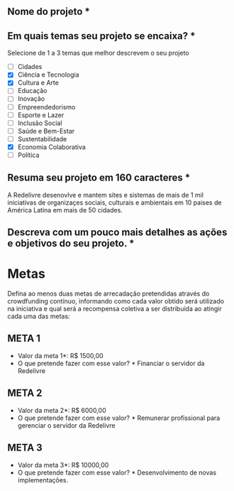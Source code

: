 

## Nome do projeto *


## Em quais temas seu projeto se encaixa? * 
Selecione de 1 a 3 temas que melhor descrevem o seu projeto

- [ ] Cidades
- [x] Ciência e Tecnologia
- [x] Cultura e Arte
- [ ] Educação
- [ ] Inovação
- [ ] Empreendedorismo
- [ ] Esporte e Lazer
- [ ] Inclusão Social
- [ ] Saúde e Bem-Estar
- [ ] Sustentabilidade
- [x] Economia Colaborativa
- [ ] Política

## Resuma seu projeto em 160 caracteres *

A Redelivre desenovlve e mantem sites e sistemas de mais de 1 mil iniciativas de organizaçes sociais, culturais e ambientais em 10 paises de América Latina em mais de 50 cidades.

## Descreva com um pouco mais detalhes as ações e objetivos do seu projeto. *


# Metas
Defina ao menos duas metas de arrecadação pretendidas através do crowdfunding contínuo, informando como cada valor obtido será utilizado na iniciativa e qual será a recompensa coletiva a ser distribuída ao atingir cada uma das metas:

## META 1
- Valor da meta 1*: R$ 1500,00 
- O que pretende fazer com esse valor? *
Financiar o servidor da Redelivre

## META 2
- Valor da meta 2*: R$ 6000,00
- O que pretende fazer com esse valor? *
Remunerar profissional para gerenciar o servidor da Redelivre

## META 3
- Valor da meta 3*: R$ 10000,00
- O que pretende fazer com esse valor? *
Desenvolvimento de novas implementações.
